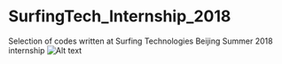 # SurfingTech_Internship_2018
Selection of codes written at Surfing Technologies Beijing Summer 2018 internship
![Alt text](/data1/04_410724196210046529_0002.png?raw=true "Title")
